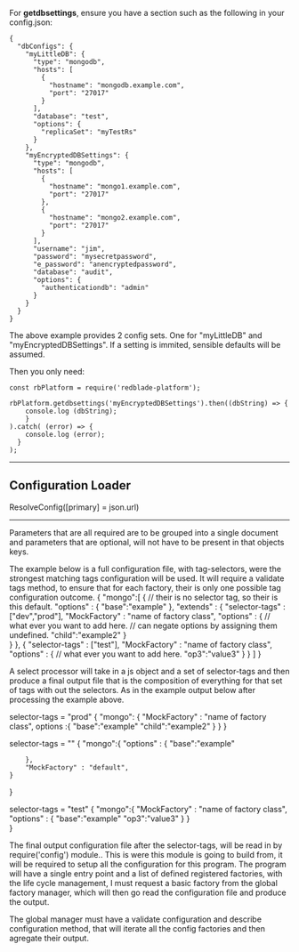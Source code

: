 For **getdbsettings**, ensure you have a section such as the following in your config.json:
```
{
  "dbConfigs": {
    "myLittleDB": {
      "type": "mongodb",
      "hosts": [
        {
          "hostname": "mongodb.example.com",
          "port": "27017"
        }
      ],
      "database": "test",
      "options": {
        "replicaSet": "myTestRs"
      }
    },
    "myEncryptedDBSettings": {
      "type": "mongodb",
      "hosts": [
        {
          "hostname": "mongo1.example.com",
          "port": "27017"
        },
        {
          "hostname": "mongo2.example.com",
          "port": "27017"
        }
      ],
      "username": "jim",
      "password": "mysecretpassword",
      "e_password": "anencryptedpassword",
      "database": "audit",
      "options": {
        "authenticationdb": "admin"
      }
    }
  }
}
```

The above example provides 2 config sets. One for "myLittleDB" and "myEncryptedDBSettings".
If a setting is immited, sensible defaults will be assumed.

Then you only need:
```
const rbPlatform = require('redblade-platform');

rbPlatform.getdbsettings('myEncryptedDBSettings').then((dbString) => {
    console.log (dbString);
	}
).catch( (error) => {
    console.log (error);
  }
);
```
---------------------
Configuration Loader
---------------------
ResolveConfig([primary] = json.url)

----

Parameters that are all required are to be grouped into a single document and parameters
that are optional, will not have to be present in that objects keys.


The example below is a full configuration file, with tag-selectors, were the strongest matching
tags configuration will be used.
It will require a validate tags method, to ensure that for each factory, their is only one
possible tag configuration outcome.
{
 "mongo":[
            {
                // their is no selector tag, so their is this default.
                "options" : {
                    "base":"example"
                },
                "extends" :
                {
                    "selector-tags" : ["dev","prod"],
                    "MockFactory" : "name of factory class",
                    "options" : {
                        // what ever you want to add here.
                        // can negate options by assigning them undefined.
                        "child":"example2"
                    }    
                }
            },
            {
                "selector-tags" : ["test"],
                "MockFactory" : "name of factory class",
                "options" : {
                    // what ever you want to add here.
                    "op3":"value3"
                }
            }
         ]
}


A select processor will take in a js object and a set of selector-tags and then produce a final
output file that is the composition of everything for that set of tags with out the selectors.
As in the example output below after processing the example above.

selector-tags = "prod"
{
    "mongo":
    {
        "MockFactory" : "name of factory class",
        options :{
            "base":"example"
            "child":"example2"
        }
    }
}

selector-tags = ""
{
    "mongo":{
        "options" : 
        {
            "base":"example"
            
        },
        "MockFactory" : "default",
    }
}

selector-tags = "test"
{
    "mongo":{
        "MockFactory" : "name of factory class",
        "options" : {
            "base":"example"
            "op3":"value3"
        }
    }            
}

The final output configuration file after the selector-tags, will be read in by require('config') module..
This is were this module is going to build from, it will be required to setup all the configuration 
for this program. The program will have a single entry point and a list of defined registered factories,
with the life cycle management, I must request a basic factory from the global factory manager,
which will then go read the configuration file and produce the output.

The global manager must have a validate configuration and describe configuration method,
that will iterate all the config factories and then agregate their output.



